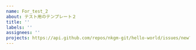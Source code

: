 ```yaml
---
name: For_test_2
about: テスト用のテンプレート２
title: ''
labels: ''
assignees: ''
projects: https://api.github.com/repos/nkgm-git/hello-world/issues/new?projects=nkgm-git/hello-world/1
---
```



